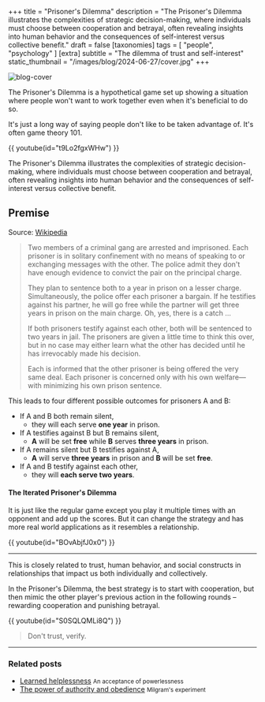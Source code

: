 +++
title = "Prisoner's Dilemma"
description = "The Prisoner's Dilemma illustrates the complexities of strategic decision-making, where individuals must choose between cooperation and betrayal, often revealing insights into human behavior and the consequences of self-interest versus collective benefit."
draft = false
[taxonomies]
tags = [ "people", "psychology" ]
[extra]
subtitle = "The dilemma of trust and self-interest"
static_thumbnail = "/images/blog/2024-06-27/cover.jpg"
+++

![blog-cover](/images/blog/2024-06-27/cover.jpg)

The Prisoner's Dilemma is a hypothetical game set up showing a situation where people won't want to work together even when it's beneficial to do so.

<!-- more -->

It's just a long way of saying people don't like to be taken advantage of. It's often game theory 101.

{{ youtube(id="t9Lo2fgxWHw") }}

The Prisoner's Dilemma illustrates the complexities of strategic decision-making, where individuals must choose between cooperation and betrayal, often revealing insights into human behavior and the consequences of self-interest versus collective benefit.

## Premise

Source: [Wikipedia](https://en.wikipedia.org//wiki/Prisoner's_dilemma)

> Two members of a criminal gang are arrested and imprisoned. 
> Each prisoner is in solitary confinement with no means of speaking to or exchanging messages with the other. 
> The police admit they don't have enough evidence to convict the pair on the principal charge. 
> 
> They plan to sentence both to a year in prison on a lesser charge. 
> Simultaneously, the police offer each prisoner a bargain. 
> If he testifies against his partner, 
> he will go free while the partner will get three years in prison on the main charge. 
> Oh, yes, there is a catch ...
> 
> If both prisoners testify against each other, both will be sentenced to two years in jail. 
> The prisoners are given a little time to think this over, 
> but in no case may either learn what the other has decided until he has irrevocably made his decision. 
> 
> Each is informed that the other prisoner is being offered the very same deal. 
> Each prisoner is concerned only with his own welfare—with minimizing his own prison sentence.

This leads to four different possible outcomes for prisoners A and B:

- If A and B both remain silent, 
  - they will each serve **one year** in prison.
- If A testifies against B but B remains silent, 
  - **A** will be set **free** while **B** serves **three years** in prison.
- If A remains silent but B testifies against A, 
  - **A** will serve **three years** in prison and **B** will be set **free**.
- If A and B testify against each other, 
  - they will **each serve two years**.

#### The Iterated Prisoner's Dilemma

It is just like the regular game except you play it multiple times with an opponent and add up the scores. But it can change the strategy and has more real world applications as it resembles a relationship.

{{ youtube(id="BOvAbjfJ0x0") }}

---

This is closely related to trust, human behavior, and social constructs in relationships that impact us both individually and collectively.

In the Prisoner's Dilemma, the best strategy is to start with cooperation, but then mimic the other player's previous action in the following rounds – rewarding cooperation and punishing betrayal.

{{ youtube(id="S0SQLQMLi8Q") }}

> Don't trust, verify.

---

### Related posts

- [Learned helplessness](/blog/learned-helplessness/) <small>An acceptance of powerlessness</small>
- [The power of authority and obedience](/blog/working-agile-with-non-agile-teams/) <small>Milgram's experiment</small>
